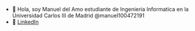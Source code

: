 - 👋 Hola, soy Manuel del Amo estudiante de Ingenieria Informatica en la Universidad Carlos III de Madrid
  @manuel100472191
- 💼 [LinkedIn](https://www.linkedin.com/in/manuel-del-amo-ba0083291)

<!---
manuel100472191/manuel100472191 is a ✨ special ✨ repository because its `README.md` (this file) appears on your GitHub profile.
You can click the Preview link to take a look at your changes.
--->
